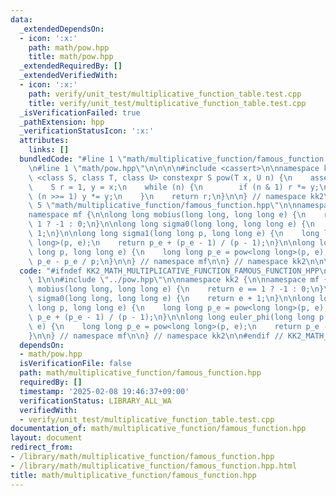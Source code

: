 ```yaml
---
data:
  _extendedDependsOn:
  - icon: ':x:'
    path: math/pow.hpp
    title: math/pow.hpp
  _extendedRequiredBy: []
  _extendedVerifiedWith:
  - icon: ':x:'
    path: verify/unit_test/multiplicative_function_table.test.cpp
    title: verify/unit_test/multiplicative_function_table.test.cpp
  _isVerificationFailed: true
  _pathExtension: hpp
  _verificationStatusIcon: ':x:'
  attributes:
    links: []
  bundledCode: "#line 1 \"math/multiplicative_function/famous_function.hpp\"\n\n\n\
    \n#line 1 \"math/pow.hpp\"\n\n\n\n#include <cassert>\n\nnamespace kk2 {\n\ntemplate\
    \ <class S, class T, class U> constexpr S pow(T x, U n) {\n    assert(n >= 0);\n\
    \    S r = 1, y = x;\n    while (n) {\n        if (n & 1) r *= y;\n        if\
    \ (n >>= 1) y *= y;\n    }\n    return r;\n}\n\n} // namespace kk2\n\n\n#line\
    \ 5 \"math/multiplicative_function/famous_function.hpp\"\n\nnamespace kk2 {\n\n\
    namespace mf {\n\nlong long mobius(long long, long long e) {\n    return e ==\
    \ 1 ? -1 : 0;\n}\n\nlong long sigma0(long long, long long e) {\n    return e +\
    \ 1;\n}\n\nlong long sigma1(long long p, long long e) {\n    long long p_e = pow<long\
    \ long>(p, e);\n    return p_e + (p_e - 1) / (p - 1);\n}\n\nlong long euler_phi(long\
    \ long p, long long e) {\n    long long p_e = pow<long long>(p, e);\n    return\
    \ p_e - p_e / p;\n}\n\n} // namespace mf\n\n} // namespace kk2\n\n\n"
  code: "#ifndef KK2_MATH_MULTIPLICATIVE_FUNCTION_FAMOUS_FUNCTION_HPP\n#define KK2_MATH_MULTIPLICATIVE_FUNCTION_FAMOUS_FUNCTION_HPP\
    \ 1\n\n#include \"../pow.hpp\"\n\nnamespace kk2 {\n\nnamespace mf {\n\nlong long\
    \ mobius(long long, long long e) {\n    return e == 1 ? -1 : 0;\n}\n\nlong long\
    \ sigma0(long long, long long e) {\n    return e + 1;\n}\n\nlong long sigma1(long\
    \ long p, long long e) {\n    long long p_e = pow<long long>(p, e);\n    return\
    \ p_e + (p_e - 1) / (p - 1);\n}\n\nlong long euler_phi(long long p, long long\
    \ e) {\n    long long p_e = pow<long long>(p, e);\n    return p_e - p_e / p;\n\
    }\n\n} // namespace mf\n\n} // namespace kk2\n\n#endif // KK2_MATH_MULTIPLICATIVE_FUNCTION_FAMOUS_FUNCTION_HPP\n"
  dependsOn:
  - math/pow.hpp
  isVerificationFile: false
  path: math/multiplicative_function/famous_function.hpp
  requiredBy: []
  timestamp: '2025-02-08 19:46:37+09:00'
  verificationStatus: LIBRARY_ALL_WA
  verifiedWith:
  - verify/unit_test/multiplicative_function_table.test.cpp
documentation_of: math/multiplicative_function/famous_function.hpp
layout: document
redirect_from:
- /library/math/multiplicative_function/famous_function.hpp
- /library/math/multiplicative_function/famous_function.hpp.html
title: math/multiplicative_function/famous_function.hpp
---
```

